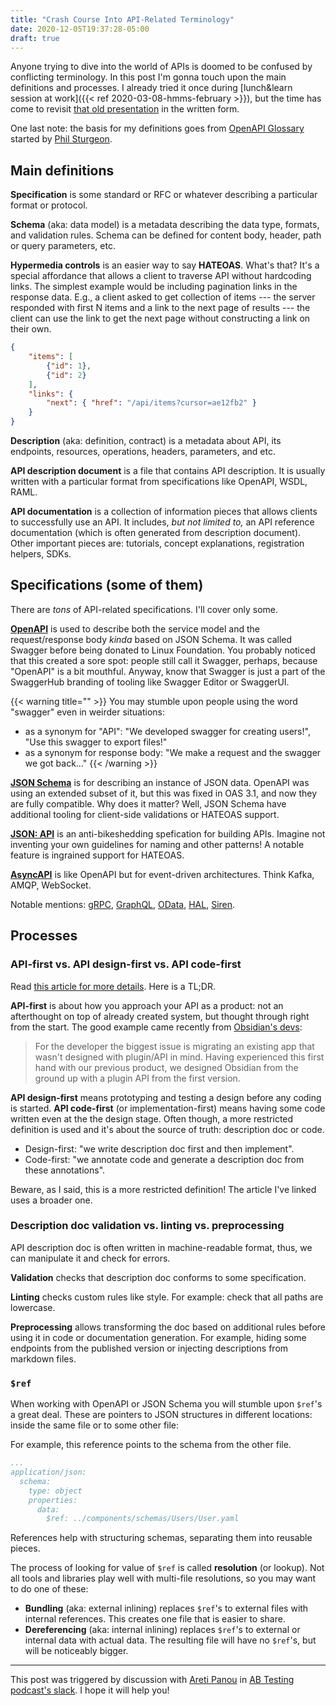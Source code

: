 ```yaml
---
title: "Crash Course Into API-Related Terminology"
date: 2020-12-05T19:37:28-05:00
draft: true
---
```


 Anyone trying to dive into the world of APIs is doomed to be confused by conflicting terminology. In this post I'm gonna touch upon the main definitions and processes. I already tried it once during [lunch&learn session at work]({{< ref 2020-03-08-hmms-february >}}), but the time has come to revisit [that old presentation](https://github.com/aviskase/trucs/blob/master/api_salad.pdf) in the written form.
 
 One last note: the basis for my definitions goes from [OpenAPI Glossary](https://github.com/openapi-contrib/glossary) started by [Phil Sturgeon](https://philsturgeon.com/).
 

## Main definitions
**Specification** is some standard or RFC or whatever describing a particular format or protocol. 

**Schema** (aka: data model) is a metadata describing the data type, formats, and validation rules. Schema can be defined for content body, header, path or query parameters, etc.

**Hypermedia controls** is an easier way to say **HATEOAS**. What's that? It's a special affordance that allows a client to traverse API without hardcoding links. The simplest example would be including pagination links in the response data. E.g., a client asked to get collection of items --- the server responded with first N items and a link to the next page of results --- the client can use the link to get the next page without constructing a link on their own. 

```json
{
    "items": [
        {"id": 1},
        {"id": 2}
    ],
    "links": {
        "next": { "href": "/api/items?cursor=ae12fb2" }
    }
}
```


**Description** (aka: definition, contract) is a metadata about API, its endpoints, resources, operations, headers, parameters, and etc. 

**API description document** is a file that contains API description. It is usually written with a particular format from specifications like OpenAPI, WSDL, RAML.

**API documentation** is a collection of information pieces that allows clients to successfully use an API. It includes, *but not limited to,* an API reference documentation (which is often generated from description document). Other important pieces are: tutorials, concept explanations, registration helpers, SDKs.

## Specifications (some of them)

There are *tons* of API-related specifications. I'll cover only some.

**[OpenAPI](https://www.openapis.org/)** is used to describe both the service model and the request/response body *kinda* based on JSON Schema. It was called Swagger before being donated to Linux Foundation. You probably noticed that this created a sore spot: people still call it Swagger, perhaps, because "OpenAPI" is a bit mouthful. Anyway, know that Swagger is just a part of the  SwaggerHub branding of tooling like Swagger Editor or SwaggerUI. 

{{< warning title="" >}}
You may stumble upon people using the word "swagger" even in weirder situations:

- as a synonym for "API": "We developed swagger for creating users!", "Use this swagger to export files!" 
- as a synonym for response body: "We make a request and the swagger we got back…"
{{< /warning >}}


**[JSON Schema](https://json-schema.org/)** is for describing an instance of JSON data. OpenAPI was using an extended subset of it, but this was fixed in OAS 3.1, and now they are fully compatible. Why does it matter? Well, JSON Schema have additional tooling for client-side validations or HATEOAS support.

**[JSON: API](https://jsonapi.org/)** is an anti-bikeshedding spefication for building APIs. Imagine not inventing your own guidelines for naming and other patterns! A notable feature is  ingrained support for HATEOAS.

**[AsyncAPI](https://www.asyncapi.com/)** is like OpenAPI but for event-driven architectures. Think Kafka, AMQP, WebSocket.

Notable mentions: [gRPC](https://grpc.io/), [GraphQL](https://graphql.org/), [OData](https://www.odata.org/), [HAL](http://stateless.co/hal_specification.html), [Siren](https://github.com/kevinswiber/siren).


## Processes

 ### API-first vs. API design-first vs. API code-first
 
Read [this article for more details](https://stoplight.io/blog/is-api-planning-the-same-thing-as-api-design/). Here is a TL;DR.

**API-first** is about how you approach your API as a product: not an afterthought on top of already created system, but thought through right from the start. The good example came recently from [Obsidian's devs](https://obsidian.md/):

> For the developer the biggest issue is migrating an existing app that wasn't designed with plugin/API in mind. Having experienced this first hand with our previous product, we designed Obsidian from the ground up with a plugin API from the first version.

**API design-first** means prototyping and testing a design before any coding is started. **API code-first** (or implementation-first) means having some code written even at the the design stage. Often though, a more restricted definition is used and it's about the source of truth: description doc or code.

- Design-first: "we write description doc first and then implement".
- Code-first: "we annotate code and generate a description doc from these annotations".

Beware, as I said, this is a more restricted definition! The article I've linked uses a broader one.
 
  
 ### Description doc validation vs. linting vs. preprocessing
 
 API description doc is often written in machine-readable format, thus, we can manipulate it and check for errors. 
 
**Validation** checks that description doc conforms to some specification. 

**Linting**  checks custom rules like style. For example: check that all paths are lowercase.

**Preprocessing** allows transforming the doc based on additional rules before using it in code or documentation generation. For example, hiding some endpoints from the published version or injecting descriptions from markdown files. 


 ### `$ref`
 
When working with OpenAPI or JSON Schema you will stumble upon `$ref`'s a great deal. These are pointers to JSON structures in different locations: inside the same file or to some other file:

For example, this reference points to the schema from the other file.

```yaml
...
application/json:
  schema:
    type: object
    properties:
      data:
        $ref: ../components/schemas/Users/User.yaml
```

References help with structuring schemas, separating them into reusable pieces. 

The process of looking for value of `$ref` is called **resolution** (or lookup). Not all tools and libraries play well with multi-file resolutions, so you may want to do one of these:

- **Bundling** (aka: external inlining) replaces `$ref`'s to external files with internal references. This creates one file that is easier to share.
- **Dereferencing** (aka: internal inlining) replaces `$ref`'s to external or internal data with actual data. The resulting file will have no `$ref`'s, but will be noticeably bigger.

---

This post was triggered by discussion with [Areti Panou](https://unremarkabletester.com/) in [AB Testing podcast's slack](https://www.angryweasel.com/ABTesting/). I hope it will help you!
